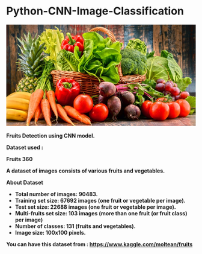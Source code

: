 # Python-CNN-Image-Classification

<img src = "img/vegetable&Fruit.jpg" widht = 200></img>


<strong> Fruits Detection using CNN model. </strpng>

Dataset used :

Fruits 360

A dataset of images consists of various fruits and vegetables.

About Dataset

<ul>
  <li>Total number of images: 90483.</li>

<li>Training set size: 67692 images (one fruit or vegetable per image).</li>

<li>Test set size: 22688 images (one fruit or vegetable per image).</li>

<li>Multi-fruits set size: 103 images (more than one fruit (or fruit class) per image)</li>

<li>Number of classes: 131 (fruits and vegetables).</li>

<li>Image size: 100x100 pixels.</li>

</ul>

You can have this dataset from : https://www.kaggle.com/moltean/fruits 
